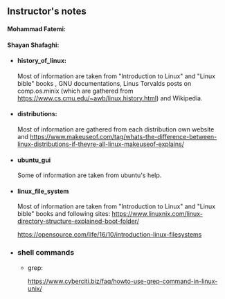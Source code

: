 ## Instructor's notes

#### Mohammad Fatemi:





#### Shayan Shafaghi:

- #### history_of_linux:

  Most of information are taken from "Introduction to Linux" and "Linux bible" books , GNU documentations, Linus Torvalds posts on comp.os.minix (which are gathered from  https://www.cs.cmu.edu/~awb/linux.history.html) and Wikipedia.

  

- #### distributions:

  Most of information are gathered from each distribution own website and https://www.makeuseof.com/tag/whats-the-difference-between-linux-distributions-if-theyre-all-linux-makeuseof-explains/

  

- #### ubuntu_gui

  Some of information are taken from ubuntu's help.

  

- #### linux_file_system

  Most of information are taken from "Introduction to Linux" and "Linux bible" books and following sites: https://www.linuxnix.com/linux-directory-structure-explained-boot-folder/ 

  https://opensource.com/life/16/10/introduction-linux-filesystems
  
  
  
- ### shell commands

  - grep:

    https://www.cyberciti.biz/faq/howto-use-grep-command-in-linux-unix/